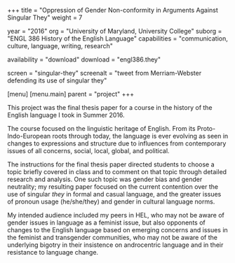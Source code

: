 +++
title = "Oppression of Gender Non-conformity in Arguments Against Singular They"
weight = 7

year = "2016"
org = "University of Maryland, University College"
suborg = "ENGL 386 History of the English Language"
capabilities = "communication, culture, language, writing, research"

availability = "download"
download = "engl386.they"

screen = "singular-they"
screenalt = "tweet from Merriam-Webster defending its use of singular they"

[menu]
[menu.main]
parent = "project"
+++

This project was the final thesis paper for a course in the history of the English language I took in Summer 2016.

The course focused on the linguistic heritage of English. From its Proto-Indo-European roots through today, the language is ever evolving as seen in changes to expressions and structure due to influences from contemporary issues of all concerns, social, local, global, and political.

The instructions for the final thesis paper directed students to choose a topic briefly covered in class and to comment on that topic through detailed research and analysis. One such topic was gender bias and gender neutrality; my resulting paper focused on the current contention over the use of singular _they_ in formal and casual language, and the greater issues of pronoun usage (he/she/they) and gender in cultural language norms.

My intended audience included my peers in HEL, who may not be aware of gender issues in language as a feminist issue, but also opponents of changes to the English language based on emerging concerns and issues in the feminist and transgender communities, who may not be aware of the underlying bigotry in their insistence on androcentric language and in their resistance to language change.